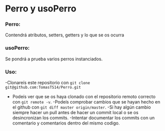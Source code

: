 # Perro y usoPerro

### Perro:
Contendrá atributos, setters, getters y lo que se os ocurra

### usoPerro: 
Se pondrá a prueba varios perros instanciados. 

### Uso:

-Clonareís este repositorio con `git clone git@github.com:TomasTS14/Perro.git`
- Podeís ver que se os haya clonado con el repositorio remoto correcto con `git remote -v`.
-Podeís comprobar cambios que se hayan hecho en el github con `git diff master origin/master`.
-Si hay algún cambio siempre hacer un pull antes de hacer un commit local o se os desincronizan los commits.
-Intentar documentar los commits con un comentario y comentarios dentro del mismo codigo.  

